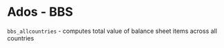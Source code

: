 # Ados - BBS

`bbs_allcountries` - computes total value of balance sheet items across all countries
